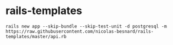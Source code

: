 # rails-templates

```shell
rails new app --skip-bundle --skip-test-unit -d postgresql -m https://raw.githubusercontent.com/nicolas-besnard/rails-templates/master/api.rb
```
